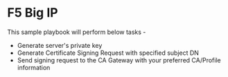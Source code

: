# F5 Big IP
This sample playbook will perform below tasks -
- Generate server's private key
- Generate Certificate Signing Request with specified subject DN
- Send signing request to the CA Gateway with your preferred CA/Profile information